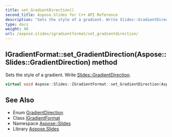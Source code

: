 ```yaml
---
title: set_GradientDirection()
second_title: Aspose.Slides for C++ API Reference
description: "Sets the style of a gradient. Write Slides::GradientDirection."
type: docs
weight: 40
url: /aspose.slides/igradientformat/set_gradientdirection/
---
```

## IGradientFormat::set_GradientDirection(Aspose::Slides::GradientDirection) method


Sets the style of a gradient. Write [Slides::GradientDirection](../../gradientdirection/).

```cpp
virtual void Aspose::Slides::IGradientFormat::set_GradientDirection(Aspose::Slides::GradientDirection value)=0
```

## See Also

* Enum [GradientDirection](../../gradientdirection/)
* Class [IGradientFormat](../)
* Namespace [Aspose::Slides](../../)
* Library [Aspose.Slides](../../../)